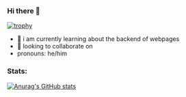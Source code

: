 ### Hi there 👋

[![trophy](https://github-profile-trophy.vercel.app/?username=fletchulence&theme=onedark)](https://github.com/ryo-ma/github-profile-trophy)

- 🔭 i am currently learning about the backend of webpages
- 💬 looking to collaborate on 
- pronouns: he/him


### Stats:
[![Anurag's GitHub stats](https://github-readme-stats.vercel.app/api?username=fletchulence)](https://github.com/anuraghazra/github-readme-stats)


<!--
**fletchulence/fletchulence** is a ✨ _special_ ✨ repository because its `README.md` (this file) appears on your GitHub profile.

Here are some ideas to get you started:

- 🔭 I’m currently working on ...
- 🌱 I’m currently learning ...
- 👯 I’m looking to collaborate on ...
- 🤔 I’m looking for help with ...
- 💬 Ask me about ...
- 📫 How to reach me: ...
- 😄 Pronouns: ...
- ⚡ Fun fact: ...
-->
